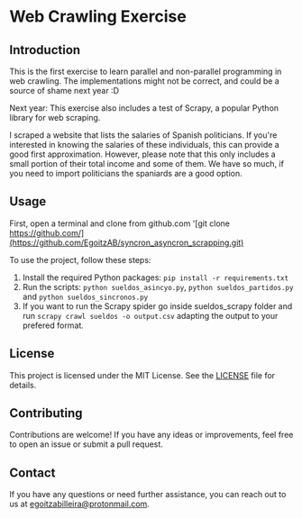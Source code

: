 # Web Crawling Exercise

## Introduction

This is the first exercise to learn parallel and non-parallel programming in web crawling. The implementations might not be correct, and could be a source of shame next year :D

Next year:
This exercise also includes a test of Scrapy, a popular Python library for web scraping.

I scraped a website that lists the salaries of Spanish politicians. If you're interested in knowing the salaries of these individuals, this can provide a good first approximation. However, please note that this only includes a small portion of their total income and some of them. We have so much, if you need to import politicians the spaniards are a good option.

## Usage

First, open a terminal and clone from github.com '[git clone https://github.com/](https://github.com/EgoitzAB/syncron_asyncron_scrapping.git)


To use the project, follow these steps:

1. Install the required Python packages: `pip install -r requirements.txt`
2. Run the scripts: `python sueldos_asincyo.py`, `python sueldos_partidos.py` and `python sueldos_sincronos.py`
3. If you want to run the Scrapy spider go inside sueldos_scrapy folder and run `scrapy crawl sueldos -o output.csv` adapting the output to your prefered format.


## License

This project is licensed under the MIT License. See the [LICENSE](LICENSE) file for details.

## Contributing

Contributions are welcome! If you have any ideas or improvements, feel free to open an issue or submit a pull request.

## Contact

If you have any questions or need further assistance, you can reach out to us at [egoitzabilleira@protonmail.com](mailto:egoitzabilleira@protonmail.com).


